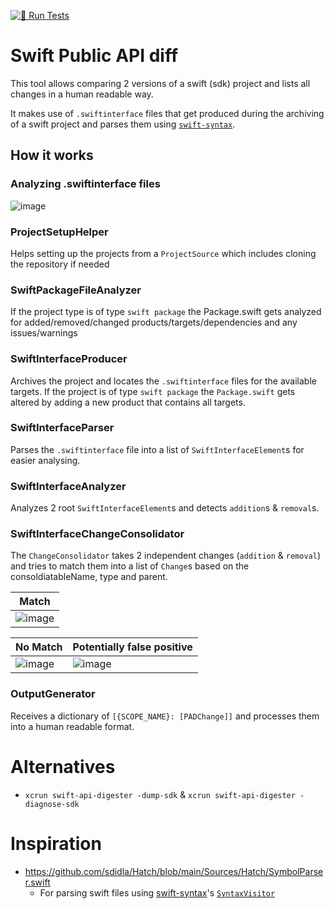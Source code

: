 [![🧪 Run Tests](https://github.com/Adyen/adyen-swift-public-api-diff/actions/workflows/run-tests.yml/badge.svg)](https://github.com/Adyen/adyen-swift-public-api-diff/actions/workflows/run-tests.yml)

# Swift Public API diff

This tool allows comparing 2 versions of a swift (sdk) project and lists all changes in a human readable way.

It makes use of `.swiftinterface` files that get produced during the archiving of a swift project and parses them using [`swift-syntax`](https://github.com/swiftlang/swift-syntax).

## How it works

### Analyzing .swiftinterface files

![image](https://github.com/user-attachments/assets/f836c963-6c16-4694-a481-9f0e598fbcd5)

### ProjectSetupHelper

Helps setting up the projects from a `ProjectSource` which includes cloning the repository if needed

### SwiftPackageFileAnalyzer

If the project type is of type `swift package` the Package.swift gets analyzed for added/removed/changed products/targets/dependencies and any issues/warnings

### SwiftInterfaceProducer

Archives the project and locates the `.swiftinterface` files for the available targets.
If the project is of type `swift package` the `Package.swift` gets altered by adding a new product that contains all targets.

### SwiftInterfaceParser

Parses the `.swiftinterface` file into a list of `SwiftInterfaceElement`s for easier analysing.

### SwiftInterfaceAnalyzer

Analyzes 2 root `SwiftInterfaceElement`s and detects `addition`s & `removal`s.

### SwiftInterfaceChangeConsolidator

The `ChangeConsolidator` takes 2 independent changes (`addition` & `removal`) and tries to match them into a list of `Change`s based on the consoldiatableName, type and parent.

| Match |
| --- |
| ![image](https://github.com/user-attachments/assets/f057c160-f85d-45af-b08f-203b89e43b41) |

| No Match | Potentially false positive |
| --- | --- |
| ![image](https://github.com/user-attachments/assets/5ae3b624-b32a-41cc-9026-8ba0117cec57) | ![image](https://github.com/user-attachments/assets/a7e60605-fc1c-49ef-a203-d6a5466a6fda) |

### OutputGenerator

Receives a dictionary of `[{SCOPE_NAME}: [PADChange]]` and processes them into a human readable format.

# Alternatives
- `xcrun swift-api-digester -dump-sdk` & `xcrun swift-api-digester -diagnose-sdk`

# Inspiration
- https://github.com/sdidla/Hatch/blob/main/Sources/Hatch/SymbolParser.swift
  - For parsing swift files using [swift-syntax](https://github.com/swiftlang/swift-syntax)'s [`SyntaxVisitor`](https://github.com/swiftlang/swift-syntax/blob/main/Sources/SwiftSyntax/generated/SyntaxVisitor.swift)
